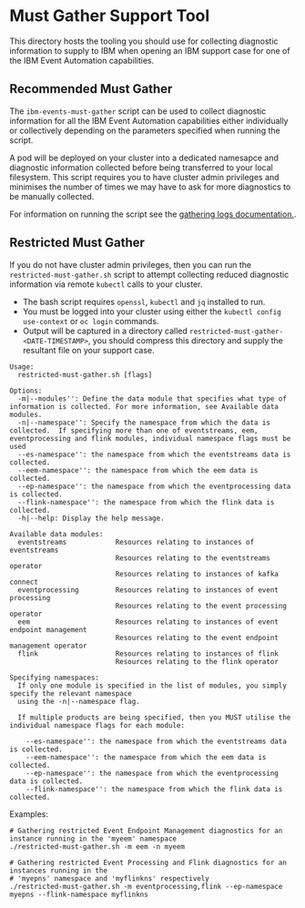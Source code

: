 # Must Gather Support Tool


This directory hosts the tooling you should use for collecting diagnostic information
to supply to IBM when opening an IBM support case for one of the IBM Event Automation capabilities.

## Recommended Must Gather

The `ibm-events-must-gather` script can be used to collect diagnostic information for all
the IBM Event Automation capabilities either individually or collectively depending on the
parameters specified when running the script.

A pod will be deployed on your cluster into a dedicated namesapce and diagnostic information collected before being transferred
to your local filesystem.  This script requires you to have cluster admin privileges and minimises the number of times we may
have to ask for more diagnostics to be manually collected.

For information on running the script see the [gathering logs documentation.](https://ibm.biz/ea-gather-logs).


## Restricted Must Gather

If you do not have cluster admin privileges, then you can run the `restricted-must-gather.sh` script to attempt 
collecting reduced diagnostic information via remote `kubectl` calls to your cluster.

- The bash script requires `openssl`, `kubectl` and `jq` installed to run.
- You must be logged into your cluster using either the `kubectl config use-context` or `oc login` commands.
- Output will be captured in a directory called `restricted-must-gather-<DATE-TIMESTAMP>`, you should compress this directory and supply the resultant file on your support case.

```shell
Usage:
  restricted-must-gather.sh [flags]

Options:
  -m|--modules'': Define the data module that specifies what type of information is collected. For more information, see Available data modules.
  -n|--namespace'': Specify the namespace from which the data is collected.  If specifying more than one of eventstreams, eem, eventprocessing and flink modules, individual namespace flags must be used
  --es-namespace'': the namespace from which the eventstreams data is collected.
  --eem-namespace'': the namespace from which the eem data is collected.
  --ep-namespace'': the namespace from which the eventprocessing data is collected.
  --flink-namespace'': the namespace from which the flink data is collected.
  -h|--help: Display the help message.

Available data modules:
  eventstreams            Resources relating to instances of eventstreams
                          Resources relating to the eventstreams operator
                          Resources relating to instances of kafka connect
  eventprocessing         Resources relating to instances of event processing
                          Resources relating to the event processing operator
  eem                     Resources relating to instances of event endpoint management
                          Resources relating to the event endpoint management operator
  flink                   Resources relating to instances of flink
                          Resources relating to the flink operator

Specifying namespaces:
  If only one module is specified in the list of modules, you simply specify the relevant namespace
  using the -n|--namespace flag.

  If multiple products are being specified, then you MUST utilise the individual namespace flags for each module:

    --es-namespace'': the namespace from which the eventstreams data is collected.
    --eem-namespace'': the namespace from which the eem data is collected.
    --ep-namespace'': the namespace from which the eventprocessing data is collected.
    --flink-namespace'': the namespace from which the flink data is collected.
```

Examples:

```shell
# Gathering restricted Event Endpoint Management diagnostics for an instance running in the 'myeem' namespace
./restricted-must-gather.sh -m eem -n myeem

# Gathering restricted Event Processing and Flink diagnostics for an instances running in the 
# 'myepns' namespace and 'myflinkns' respectively
./restricted-must-gather.sh -m eventprocessing,flink --ep-namespace myepns --flink-namespace myflinkns
```

